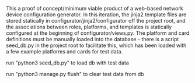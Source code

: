 This a proof of concept/minimum viable product of a web-based network device configuration generator. 
In this iteration, the jinja2 template files are stored statically in configurator/jinja2/configurator 
off the project root, and the associations between roles, platforms, and templates is statically
configured at the beginning of configurator/views.py. The platform and card definitions must be
manually loaded into the database - there is a script seed_db.py in the project root to facilitate this,
which has been loaded with a few example platforms and cards for test data.

run "python3 seed_db.py" to load db with test data

run "python3 manage.py flush" to clear test data from db
